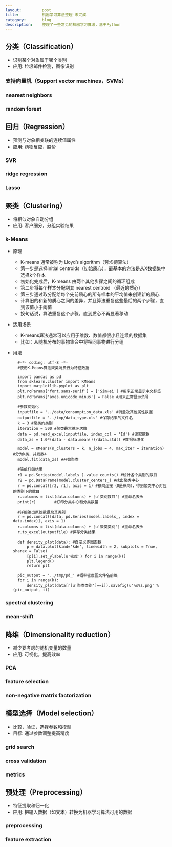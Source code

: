 ```yaml
---
layout:         post
title:          机器学习算法整理-未完成
category:       blog
description:    整理了一些常见的机器学习算法，基于Python
---
```


## 分类（Classification）
- 识别某个对象属于哪个类别
- 应用: 垃圾邮件检测，图像识别

### 支持向量机（Support vector machines，SVMs）

### nearest neighbors

### random forest

## 回归（Regression）
- 预测与对象相关联的连续值属性
- 应用: 药物反应，股价

### SVR

### ridge regression

### Lasso

## 聚类（Clustering）
- 将相似对象自动分组
- 应用: 客户细分，分组实验结果

### k-Means
- 原理
	- K-means 通常被称为 Lloyd’s algorithm（劳埃德算法）
	- 第一步是选择initial centroids（初始质心），最基本的方法是从X数据集中选择k个样本
	- 初始化完成后，K-means 由两个其他步骤之间的循环组成
	- 第二步将每个样本分配到其 nearest centroid （最近的质心）
	- 第三步通过取分配给每个先前质心的所有样本的平均值来创建新的质心
	- 计算旧的和新的质心之间的差异，并且算法重复这些最后的两个步骤，直到该值小于阈值
	- 换句话说，算法重复这个步骤，直到质心不再显著移动
- 适用场景
	- K-means算法通常可以应用于维数、数值都很小且连续的数据集
	- 比如：从随机分布的事物集合中将相同事物进行分组
- 用法

		#-*- coding: utf-8 -*-
		#使用K-Means算法聚类消费行为特征数据
		
		import pandas as pd
		from sklearn.cluster import KMeans
		import matplotlib.pyplot as plt
		plt.rcParams['font.sans-serif'] = ['SimHei'] #用来正常显示中文标签
		plt.rcParams['axes.unicode_minus'] = False #用来正常显示负号
		
		#参数初始化
		inputfile = '../data/consumption_data.xls' #销量及其他属性数据
		outputfile = '../tmp/data_type.xls' #保存结果的文件名
		k = 3 #聚类的类别
		iteration = 500 #聚类最大循环次数
		data = pd.read_excel(inputfile, index_col = 'Id') #读取数据
		data_zs = 1.0*(data - data.mean())/data.std() #数据标准化
		
		model = KMeans(n_clusters = k, n_jobs = 4, max_iter = iteration) #分为k类，并发数4
		model.fit(data_zs) #开始聚类
		
		#简单打印结果
		r1 = pd.Series(model.labels_).value_counts() #统计各个类别的数目
		r2 = pd.DataFrame(model.cluster_centers_) #找出聚类中心
		r = pd.concat([r2, r1], axis = 1) #横向连接（0是纵向），得到聚类中心对应的类别下的数目
		r.columns = list(data.columns) + [u'类别数目'] #重命名表头
		print(r)        #打印分类中心和分类数量
		
		#详细输出原始数据及其类别
		r = pd.concat([data, pd.Series(model.labels_, index = data.index)], axis = 1)
		r.columns = list(data.columns) + [u'聚类类别'] #重命名表头
		r.to_excel(outputfile) #保存分类结果
		
		def density_plot(data): #自定义作图函数  
		    p = data.plot(kind='kde', linewidth = 2, subplots = True, sharex = False)
		    [p[i].set_ylabel(u'密度') for i in range(k)]
		    plt.legend()
		    return plt
		
		pic_output = '../tmp/pd_' #概率密度图文件名前缀
		for i in range(k):
		    density_plot(data[r[u'聚类类别']==i]).savefig(u'%s%s.png' %(pic_output, i))

### spectral clustering

### mean-shift

## 降维（Dimensionality reduction）
- 减少要考虑的随机变量的数量
- 应用: 可视化，提高效率

### PCA

### feature selection

### non-negative matrix factorization

## 模型选择（Model selection）
- 比较，验证，选择参数和模型
- 目标: 通过参数调整提高精度

### grid search

### cross validation

### metrics

## 预处理（Preprocessing）
- 特征提取和归一化
- 应用: 把输入数据（如文本）转换为机器学习算法可用的数据

### preprocessing

### feature extraction